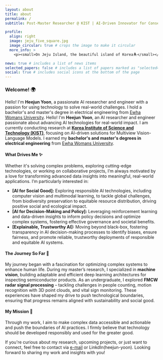 ```yaml
---
layout: about
title: about
permalink: /
subtitle: Post-Master Researcher @ KIST | AI-Driven Innovator for Conservation and Social Solutions

profile:
  align: right
  image: jeju_five_square.jpg
  image_circular: true # crops the image to make it circular
  more_info: >
    <p><small>On Jeju Island, the beautiful island of Korea🏝️</small></p>

news: true # includes a list of news items
selected_papers: false # includes a list of papers marked as "selected={true}"
social: true # includes social icons at the bottom of the page
---
```


### Welcome! 🌍

Hello! I'm **Heejun Yoon**, a passionate AI researcher and engineer with a passion for using technology to solve real-world challenges. I hold a bachelor's and master's degree in electrical engineering from [Ewha Womans University](https://www.ewha.ac.kr/ewhaen/index.do).
Hello! I'm **Heejun Yoon**, an AI researcher and engineer passionate about advancing AI technologies for real-world impact.
I am currently conducting research at [**Korea Institute of Science and Technology (KIST)**](https://www.kist.re.kr/eng/index.do#secondPage), focusing on AI-driven solutions for Multiview Vision-Language Models.
I earned my **bachelor's and master's degrees in electrical engineering** from [Ewha Womans University](https://www.ewha.ac.kr/ewhaen/index.do).  


#### What Drives Me ✨

Whether it's solving complex problems, exploring cutting-edge technologies, or working on collaborative projects, I’m always motivated by a love for transforming advanced data insights into meaningful, real-world applications. I’m particularly interested in:

- **[AI for Social Good]:** Exploring responsible AI technologies, including computer vision and multimodal learning, to tackle global challenges, from biodiversity preservation to equitable resource distribution, driving positive social and ecological impact.
- **[AI for Decision-Making and Policy]:** Leveraging reinforcement learning and data-driven insights to inform policy decisions and optimize complex systems, fostering effective governance and societal benefits.
- **[Explainable, Trustworthy AI]:** Moving beyond black-box, fostering transparency in AI decision-making processes to identify biases, ensure fairness, and promote reliable, trustworthy deployments of responsible and equitable AI systems.

#### The Journey So Far 🚀

My journey began with a fascination for optimizing complex systems to enhance human life. During my master’s research, I specialized in **machine vision**, building adaptable and efficient deep learning architectures for inspecting semiconductor products. As an undergraduate, I explored **FMCW radar signal processing** – tackling challenges in people counting, motion recognition with 3D point clouds, and vital sign monitoring. These experiences have shaped my drive to push technological boundaries, ensuring that progress remains aligned with sustainability and social good.

#### My Mission 🌱

Through my work, I aim to make complex data accessible and actionable and push the boundaries of AI practices. I firmly believe that technology should be developed responsibly and used for the greater good.

If you're curious about my research, upcoming projects, or just want to connect, feel free to contact via [e-mail](mailto:hjyoon9808@gmail.com) or LinkdIn(heejun-yoon).
Looking forward to sharing my work and insights with you!
